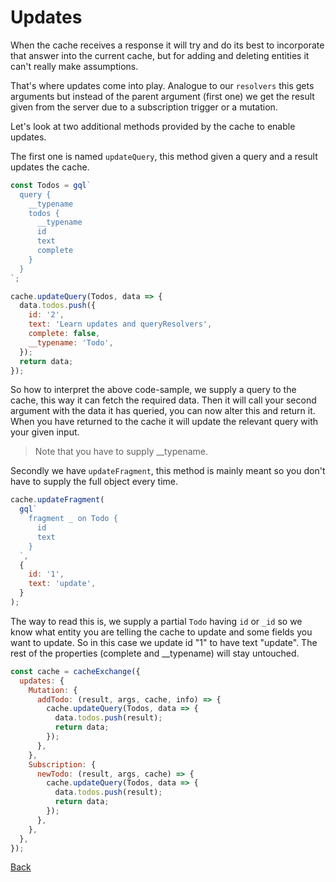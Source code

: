 # Updates

When the cache receives a response it will try and do its best to
incorporate that answer into the current cache, but for adding and
deleting entities it can't really make assumptions.

That's where updates come into play. Analogue to our `resolvers` this gets
arguments but instead of the parent argument (first one) we get the
result given from the server due to a subscription trigger or a mutation.

Let's look at two additional methods provided by the cache to enable
updates.

The first one is named `updateQuery`, this method given a query and a result updates
the cache.

```js
const Todos = gql`
  query {
    __typename
    todos {
      __typename
      id
      text
      complete
    }
  }
`;

cache.updateQuery(Todos, data => {
  data.todos.push({
    id: '2',
    text: 'Learn updates and queryResolvers',
    complete: false,
    __typename: 'Todo',
  });
  return data;
});
```

So how to interpret the above code-sample, we supply a query
to the cache, this way it can fetch the required data. Then it
will call your second argument with the data it has queried, you
can now alter this and return it. When you have returned to the
cache it will update the relevant query with your given input.

> Note that you have to supply \_\_typename.

Secondly we have `updateFragment`, this method is mainly meant so
you don't have to supply the full object every time.

```js
cache.updateFragment(
  gql`
    fragment _ on Todo {
      id
      text
    }
  `,
  {
    id: '1',
    text: 'update',
  }
);
```

The way to read this is, we supply a partial `Todo` having `id` or `_id`
so we know what entity you are telling the cache to update and some fields
you want to update. So in this case we update id "1" to have text "update".
The rest of the properties (complete and \_\_typename) will stay untouched.

```js
const cache = cacheExchange({
  updates: {
    Mutation: {
      addTodo: (result, args, cache, info) => {
        cache.updateQuery(Todos, data => {
          data.todos.push(result);
          return data;
        });
      },
    },
    Subscription: {
      newTodo: (result, args, cache) => {
        cache.updateQuery(Todos, data => {
          data.todos.push(result);
          return data;
        });
      },
    },
  },
});
```

[Back](../README.md)
